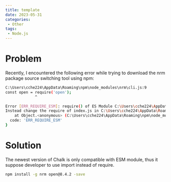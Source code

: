 ```yaml
---
title: template
date: 2023-05-31
categories:
 - Other
tags:
 - Node.js
---
```

# Problem
Recently, I encountered the following error while trying to download the nrm package source switching tool using npm:

```bash
C:\Users\cche224\AppData\Roaming\npm\node_modules\nrm\cli.js:9
const open = require('open');
             ^

Error [ERR_REQUIRE_ESM]: require() of ES Module C:\Users\cche224\AppData\Roaming\npm\node_modules\nrm\node_modules\open\index.js from C:\Users\cche224\AppData\Roaming\npm\node_modules\nrm\cli.js not supported.
Instead change the require of index.js in C:\Users\cche224\AppData\Roaming\npm\node_modules\nrm\cli.js to a dynamic import() which is available in all CommonJS modules.
    at Object.<anonymous> (C:\Users\cche224\AppData\Roaming\npm\node_modules\nrm\cli.js:9:14) {
  code: 'ERR_REQUIRE_ESM'
}
```

# Solution

The newest version of Chalk is only compatible with ESM module, thus it suppose developer to use import instead of require. 


```bash
npm install -g nrm open@8.4.2 -save
```